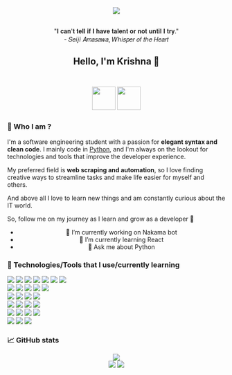 <div align="center">
  <img src="https://cdn.myanimelist.net/s/common/uploaded_files/1446394608-91d452a88161df22ebe98de2b680e5a6.jpeg" />
  <br>
  <br>
  <p>
    "𝐈 𝐜𝐚𝐧'𝐭 𝐭𝐞𝐥𝐥 𝐢𝐟 𝐈 𝐡𝐚𝐯𝐞 𝐭𝐚𝐥𝐞𝐧𝐭 𝐨𝐫 𝐧𝐨𝐭 𝐮𝐧𝐭𝐢𝐥 𝐈 𝐭𝐫𝐲."<br>
    - 𝑆𝑒𝑖𝑗𝑖 𝐴𝑚𝑎𝑠𝑎𝑤𝑎, 𝑊ℎ𝑖𝑠𝑝𝑒𝑟 𝑜𝑓 𝑡ℎ𝑒 𝐻𝑒𝑎𝑟𝑡
  </p>
  
  <!--
  <p align=center>
    <img src="https://readme-typing-svg.herokuapp.com?font=roboto+mono&color=%teal&size=20&center=true&vCenter=true&lines=Chatbot%2C%20Web%20scraping%2C%20Automation%3BPython%20is%20the%20best%E2%9D%A4%EF%B8%8F%E2%9D%A4%EF%B8%8F%E2%9D%A4%EF%B8%8F%3BLinux%F0%9F%90%A7%E2%9D%A4%EF%B8%8F%E2%9D%A4%EF%B8%8F%E2%9D%A4%EF%B8%8F" alt="">
  </p>

  <img src="https://raw.githubusercontent.com/matfantinel/matfantinel/master/waves.svg" width="100%" height="150">
  <h1 align=center>
    Hello, I'm Krishna 👋
  </h1>
  -->
  
  <!--
    <p>
      <img src="https://user-images.githubusercontent.com/86867653/209480104-f7408663-8eda-4460-aae1-424d41848d54.png" />
    </p>
    <p>
      "𝑰𝒇 𝒚𝒐𝒖 𝒅𝒐𝒏'𝒕 𝒕𝒓𝒚, 𝒚𝒐𝒖'𝒍𝒍 𝒏𝒆𝒗𝒆𝒓 𝒌𝒏𝒐𝒘 𝒘𝒉𝒂𝒕 𝒚𝒐𝒖 𝒄𝒐𝒖𝒍𝒅 𝒉𝒂𝒗𝒆 𝒂𝒄𝒉𝒊𝒆𝒗𝒆𝒅."<br>
      - Sophie, Howl's Moving Castle
    </p>
    <img src="https://readme-typing-svg.demolab.com?font=Fira+Code&pause=1000&color=276CC9&width=435&lines=The+name's+%F0%9D%90%8A%F0%9D%90%AB%F0%9D%90%A2%F0%9D%90%AC%F0%9D%90%A1%F0%9D%90%A7%F0%9D%90%9A;21+years+old;He%2FHim;Python+developer;Chatbot%2C+Web+scraping%2C+Automation;Linux+user+%F0%9F%90%A7%E2%9D%A4%EF%B8%8F%E2%9D%A4%EF%B8%8F%E2%9D%A4%EF%B8%8F" alt="Typing SVG" />
  -->
  
</div>

<h2 align=center>
  Hello, I'm Krishna 👋
  <br>
  <br>
  <p align="center">
  <a style="text-decoration: none; outline: none;" href="https://web.facebook.com/fitiavana.leonheart">
    <img src="https://upload.wikimedia.org/wikipedia/commons/thumb/c/c3/Facebook_icon_%28black%29.svg/2048px-Facebook_icon_%28black%29.svg.png" width=54>
  </a>
  <a style="text-decoration: none; outline: none;" href="mailto:fitiavana.krishna@gmail.com">
    <img src="https://cdn.icon-icons.com/icons2/652/PNG/512/gmail_icon-icons.com_59877.png" width=54>
  </a>
</p>
</h2>


### 👤 Who I am ?
I'm a software engineering student with a passion for **elegant syntax and clean code**. I mainly code in [Python](https://www.python.org), and I'm always on the lookout for technologies and tools that improve the developer experience.

My preferred field is **web scraping and automation**, so I love finding creative ways to streamline tasks and make life easier for myself and others.

And above all I love to learn new things and am constantly curious about the IT world.

So, follow me on my journey as I learn and grow as a developer 🌠

<ul style="text-align:center;">
  <li>🔭 I’m currently working on Nakama bot</li>
  <li>🌱 I’m currently learning React</li>
  <li>💬 Ask me about Python</li>
</ul>


### 🧰 Technologies/Tools that I use/currently learning
<div align="left">
  <img src="https://img.shields.io/badge/-Python-396E9B?style=for-the-badge&logo=python&logoColor=FFFFFF"/>
  <img src="https://img.shields.io/badge/-HTML-E44D26?&style=for-the-badge&logo=html5&logoColor=FFFFFF"/>
  <img src="https://img.shields.io/badge/-CSS-42A5F5?&style=for-the-badge&logo=css3&logoColor=FFFFFF"/>
  <img src="https://img.shields.io/badge/-JavaScript-FFCA28?style=for-the-badge&logo=javascript&logoColor=3B3931"/>
  <img src="https://img.shields.io/badge/-PHP-1E87E3?style=for-the-badge&logo=php&logoColor=FFFFFF"/>
  <img src="https://img.shields.io/badge/-Java-E54C44?style=for-the-badge&logo=java&logoColor=FFFFFF"/>
  <img src="https://img.shields.io/badge/-Dart-00CBB2?style=for-the-badge&logo=dart&logoColor=FFFFFF"/>
  <br>
  <img src="https://img.shields.io/badge/-FastAPI-000?style=for-the-badge&logo=fastapi&logoColor=FFFFFF"/>
  <img src="https://img.shields.io/badge/-Flask-000?style=for-the-badge&logo=flask&logoColor=FFFFFF"/>
  <img src="https://img.shields.io/badge/-Symfony-000?style=for-the-badge&logo=symfony&logoColor=FFFFFF"/>
  <img src="https://img.shields.io/badge/-Selenium-16C636?style=for-the-badge&logo=selenium&logoColor=FFFFFF"/>
  <img src="https://img.shields.io/badge/-Playwright-1B1B1D?style=for-the-badge&logo=playwright&logoColor=FFFFFF"/>
  <br>
  <img src="https://img.shields.io/badge/-MongoDB-00E661?style=for-the-badge&logo=mongodb&logoColor=FFFFFF"/>
  <img src="https://img.shields.io/badge/-MySQL-005E86?style=for-the-badge&logo=mysql&logoColor=FFFFFF"/>
  <img src="https://img.shields.io/badge/sqlite-%2307405e.svg?style=for-the-badge&logo=sqlite&logoColor=white"/>
  <img src="https://img.shields.io/badge/-Oracle-F00000?style=for-the-badge&logo=oracle&logoColor=FFFFFF"/>
  <br>
  <img src="https://img.shields.io/badge/AWS-%23FF9900.svg?style=for-the-badge&logo=amazon-aws&logoColor=white"/>
  <img src="https://img.shields.io/badge/Google%20Cloud-%234285F4.svg?style=for-the-badge&logo=google-cloud&logoColor=white"/>
  <img src="https://img.shields.io/badge/Oracle%20Cloud-F80000?style=for-the-badge&logo=oracle&logoColor=white"/>
  <img src="https://img.shields.io/badge/Render-%46E3B7.svg?style=for-the-badge&logo=render&logoColor=white"/>
  <br>
  <img src="https://img.shields.io/badge/VS%20Code%20Insiders-35b393.svg?style=for-the-badge&logo=visual-studio-code&logoColor=white"/>
  <img src="https://img.shields.io/badge/IntelliJ%20IDEA-000000.svg?style=for-the-badge&logo=intellij-idea&logoColor=white"/>
  <img src="https://img.shields.io/badge/pycharm-143?style=for-the-badge&logo=pycharm&logoColor=black&color=black&labelColor=green"/>
  <img src="https://img.shields.io/badge/jupyter-%23FA0F00.svg?style=for-the-badge&logo=jupyter&logoColor=white"/>
  <br>
  <img src="https://img.shields.io/badge/-Ubuntu-D64613?style=for-the-badge&logo=ubuntu&logoColor=FFFFFF"/>
  <img src="https://img.shields.io/badge/-Manjaro%20Linux-33B959?style=for-the-badge&logo=manjaro&logoColor=FFFFFF"/>
  <img src="https://img.shields.io/badge/-Windows-357EC7?style=for-the-badge&logo=windows&logoColor=FFFFFF"/>
</div>

### 📈 GitHub stats
<p align="center">
  <img src="https://github-readme-streak-stats.herokuapp.com/?user=krishna2206&theme=dark&background=020712&border=020712&text_color=A4A6AC"><br>
  <img src="https://github-readme-stats.vercel.app/api?username=krishna2206&hide_title=true&count_private=true&show_icons=true&card_width=400&bg_color=020712&border_color=020712&text_color=A4A6AC">
  <img src="https://github-readme-stats.vercel.app/api/top-langs/?username=krishna2206&layout=compact&bg_color=020712&border_color=020712&text_color=A4A6AC&langs_count=8">
</p>

<!--
**krishna2206/krishna2206** is a ✨ _special_ ✨ repository because its `README.md` (this file) appears on your GitHub profile.

Here are some ideas to get you started:

- 🔭 I’m currently working on ...
- 🌱 I’m currently learning ...
- 👯 I’m looking to collaborate on ...
- 🤔 I’m looking for help with ...
- 💬 Ask me about ...
- 📫 How to reach me: ...
- 😄 Pronouns: ...
- ⚡ Fun fact: ...
-->
